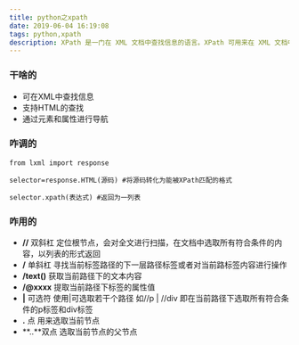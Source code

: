 ```yaml
---
title: python之xpath
date: 2019-06-04 16:19:08
tags: python,xpath
description: XPath 是一门在 XML 文档中查找信息的语言。XPath 可用来在 XML 文档中对元素和属性进行遍历。XPath 是 W3C XSLT 标准的主要元素，并且 XQuery 和 XPointer 都构建于 XPath 表达之上
---
```


### 干啥的

 - 可在XML中查找信息 
 - 支持HTML的查找
 - 通过元素和属性进行导航

### 咋调的

```
from lxml import response

selector=response.HTML(源码) #将源码转化为能被XPath匹配的格式

selector.xpath(表达式) #返回为一列表
```

### 咋用的

 - **//** 双斜杠 定位根节点，会对全文进行扫描，在文档中选取所有符合条件的内容，以列表的形式返回
 - **/** 单斜杠 寻找当前标签路径的下一层路径标签或者对当前路标签内容进行操作
 - **/text()** 获取当前路径下的文本内容 
 -  **/@xxxx** 提取当前路径下标签的属性值
 - **|** 可选符 使用|可选取若干个路径 如//p | //div 即在当前路径下选取所有符合条件的p标签和div标签
 - **.** 点 用来选取当前节点 
 - **..**双点 选取当前节点的父节点 